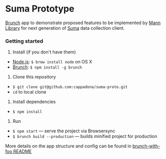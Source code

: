 # Suma Prototype

[Brunch](http://brunch.io) app to demonstrate proposed features to be implemented by [Mann Library](https://github.com/cul-it) for next generation of [Suma](http://github.com/cazzerson/suma) data collection client.

### Getting started
1. Install (if you don't have them)
  * [Node.js](http://nodejs.org): `$ brew install node` on OS X
  * [Brunch](http://brunch.io): `$ npm install -g brunch`
1. Clone this repository
  * `$ git clone git@github.com:cappadona/suma-proto.git`
  * `cd` to local clone
1. Install dependencies
  * `$ npm install`
1. Run
  * `$ npm start` — serve the project via Browsersync
  * `$ brunch build --production` — builds minified project for production


More details on the app structure and config can be found in [brunch-with-foo README](https://github.com/cappadona/brunch-with-foo#readme)

